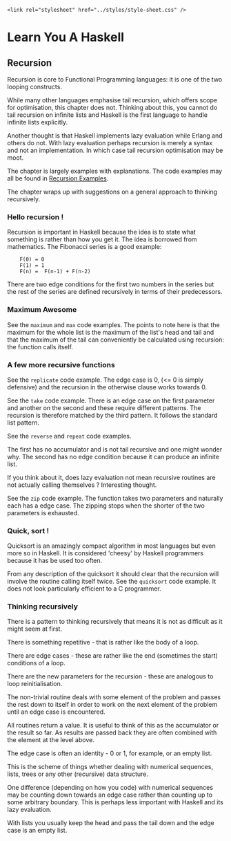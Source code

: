 <!DOCTYPE html>
<html lang="en-GB">
    <!-- haskell notes by NewForester is licensed under a Creative Commons Attribution-ShareAlike 4.0 International Licence. -->
<head>
    <title>Learn You A Haskell Notes: Recursion</title>
    <meta charset="UTF-8" />
    <meta name="description" content="Notes on the Haskell programming language made while learning a bit about Functional Programming" />
    <meta name="keywords" content="Haskell" />
    <meta name="author" content="NewForester" />
    <meta name="viewport" content="width=device-width, initial-scale=1.0" />

    <link rel="stylesheet" href="../styles/style-sheet.css" />
</head>

<body>

# Learn You A Haskell

## Recursion

Recursion is core to Functional Programming languages:  it is one of the two looping constructs.

While many other languages emphasise tail recursion, which offers scope for optimisation, this chapter does not.
Thinking about this, you cannot do tail recursion on infinite lists and
Haskell is the first language to handle infinite lists explicitly.

Another thought is that Haskell implements lazy evaluation while Erlang and others do not.
With lazy evaluation perhaps recursion is merely a syntax and not an implementation.
In which case tail recursion optimisation may be moot.

The chapter is largely examples with explanations.
The code examples may all be found in [Recursion Examples](../learn-you-a-haskell/recursion.hs).

The chapter wraps up with suggestions on a general approach to thinking recursively.


### Hello recursion !

Recursion is important in Haskell because the idea is to state what something is rather than how you get it.
The idea is borrowed from mathematics.
The Fibonacci series is a good example:

```maths
    F(0) = 0
    F(1) = 1
    F(n) =  F(n-1) + F(n-2)
```

There are two edge conditions for the first two numbers in the series but
the rest of the series are defined recursively in terms of their predecessors.


### Maximum Awesome

See the `maximum` and `max` code examples.
The points to note here is that the maximum for the whole list is the maximum of the list's head and tail
and that the maximum of the tail can conveniently be calculated using recursion:
the function calls itself.


### A few more recursive functions

See the `replicate` code example.
The edge case is 0, (<= 0 is simply defensive) and the recursion in the otherwise clause works towards 0.

See the `take` code example.
There is an edge case on the first parameter and another on the second and these require different patterns.
The recursion is therefore matched by the third pattern.
It follows the standard list pattern.

See the `reverse` and `repeat` code examples.

The first has no accumulator and is not tail recursive and one might wonder why.
The second has no edge condition because it can produce an infinite list.

If you think about it, does lazy evaluation not mean recursive routines are not actually calling themselves ?
Interesting thought.

See the `zip` code example.
The function takes two parameters and naturally each has a edge case.
The zipping stops when the shorter of the two parameters is exhausted.


### Quick, sort !

Quicksort is an amazingly compact algorithm in most languages but even more so in Haskell.
It is considered 'cheesy' by Haskell programmers because it has be used too often.

From any description of the quicksort it should clear that the recursion will involve the routine calling itself twice.
See the `quicksort` code example.
It does not look particularly efficient to a C programmer.


### Thinking recursively

There is a pattern to thinking recursively that means it is not as difficult as it might seem at first.

There is something repetitive - that is rather like the body of a loop.

There are edge cases - these are rather like the end (sometimes the start) conditions of a loop.

There are the new parameters for the recursion - these are analogous to loop reinitialisation.

The non-trivial routine deals with some element of the problem and passes the rest down to itself
in order to work on the next element of the problem until an edge case is encountered.

All routines return a value.
It is useful to think of this as the accumulator or the result so far.
As results are passed back they are often combined with the element at the level above.

The edge case is often an identity - 0 or 1, for example, or an empty list.

This is the scheme of things whether dealing with numerical sequences, lists, trees or any other (recursive)
data structure.

One difference (depending on how you code) with numerical sequences may be counting down towards an edge case
rather than counting up to some arbitrary boundary.
This is perhaps less important with Haskell and its lazy evaluation.

With lists you usually keep the head and pass the tail down and the edge case is an empty list.

</body>
</html>
